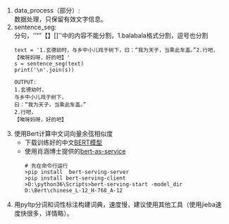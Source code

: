 1. data_process（部分）:\
   数据处理，只保留有效文字信息。
2. sentence_seg:\
   分句，‘’“”【】[]''中的内容不能分割，1.balabala格式分割，逗号也分割
   ```
   text = '1.玄德幼时，与乡中小儿戏于树下，曰：“我为天子，当乘此车盖。”2.行吧，【唉呀妈呀，好的吧】'
   s = sentence_seg(text)
   print('\n'.join(s))

   OUTPUT:
   1.玄德幼时，
   与乡中小儿戏于树下，
   曰：“我为天子，当乘此车盖。”
   2.行吧，
   【唉呀妈呀，好的吧】
   ```
3. 使用Bert计算中文词向量余弦相似度
   - 下载训练好的中文[BERT模型](https://storage.googleapis.com/bert_models/2018_11_03/chinese_L-12_H-768_A-12.zip)
   - 使用肖涵博士提供的[bert-as-service](https://github.com/hanxiao/bert-as-service)
     ```
     # 先在命令行运行
     >pip install  bert-serving-server
     >pip install bert-serving-client
     >D:\python36\Scripts>bert-serving-start -model_dir D:\Bert\chinese_L-12_H-768_A-12
     ```
4. 用pyltp分词和词性标注构建词典，速度慢，建议使用其他工具（使用jieba速度快很多，详情略）。

   
